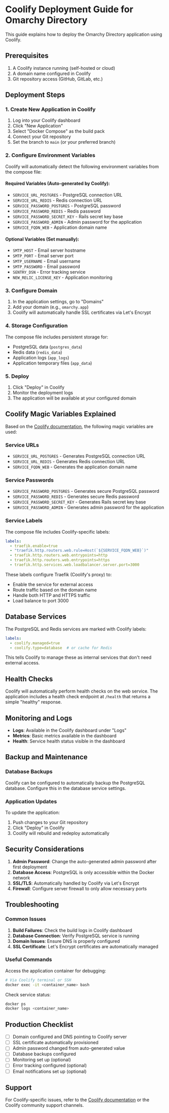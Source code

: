 # Coolify Deployment Guide for Omarchy Directory

This guide explains how to deploy the Omarchy Directory application using Coolify.

## Prerequisites

1. A Coolify instance running (self-hosted or cloud)
2. A domain name configured in Coolify
3. Git repository access (GitHub, GitLab, etc.)

## Deployment Steps

### 1. Create New Application in Coolify

1. Log into your Coolify dashboard
2. Click "New Application"
3. Select "Docker Compose" as the build pack
4. Connect your Git repository
5. Set the branch to `main` (or your preferred branch)

### 2. Configure Environment Variables

Coolify will automatically detect the following environment variables from the compose file:

#### Required Variables (Auto-generated by Coolify):
- `SERVICE_URL_POSTGRES` - PostgreSQL connection URL
- `SERVICE_URL_REDIS` - Redis connection URL  
- `SERVICE_PASSWORD_POSTGRES` - PostgreSQL password
- `SERVICE_PASSWORD_REDIS` - Redis password
- `SERVICE_PASSWORD_SECRET_KEY` - Rails secret key base
- `SERVICE_PASSWORD_ADMIN` - Admin password for the application
- `SERVICE_FQDN_WEB` - Application domain name

#### Optional Variables (Set manually):
- `SMTP_HOST` - Email server hostname
- `SMTP_PORT` - Email server port
- `SMTP_USERNAME` - Email username
- `SMTP_PASSWORD` - Email password
- `SENTRY_DSN` - Error tracking service
- `NEW_RELIC_LICENSE_KEY` - Application monitoring

### 3. Configure Domain

1. In the application settings, go to "Domains"
2. Add your domain (e.g., `omarchy.app`)
3. Coolify will automatically handle SSL certificates via Let's Encrypt

### 4. Storage Configuration

The compose file includes persistent storage for:
- PostgreSQL data (`postgres_data`)
- Redis data (`redis_data`) 
- Application logs (`app_logs`)
- Application temporary files (`app_data`)

### 5. Deploy

1. Click "Deploy" in Coolify
2. Monitor the deployment logs
3. The application will be available at your configured domain

## Coolify Magic Variables Explained

Based on the [Coolify documentation](https://coolify.io/docs/knowledge-base/docker/compose), the following magic variables are used:

### Service URLs
- `SERVICE_URL_POSTGRES` - Generates PostgreSQL connection URL
- `SERVICE_URL_REDIS` - Generates Redis connection URL
- `SERVICE_FQDN_WEB` - Generates the application domain name

### Service Passwords
- `SERVICE_PASSWORD_POSTGRES` - Generates secure PostgreSQL password
- `SERVICE_PASSWORD_REDIS` - Generates secure Redis password
- `SERVICE_PASSWORD_SECRET_KEY` - Generates Rails secret key base
- `SERVICE_PASSWORD_ADMIN` - Generates admin password for the application

### Service Labels

The compose file includes Coolify-specific labels:

```yaml
labels:
  - traefik.enable=true
  - "traefik.http.routers.web.rule=Host(`${SERVICE_FQDN_WEB}`)"
  - traefik.http.routers.web.entrypoints=http
  - traefik.http.routers.web.entrypoints=https
  - traefik.http.services.web.loadbalancer.server.port=3000
```

These labels configure Traefik (Coolify's proxy) to:
- Enable the service for external access
- Route traffic based on the domain name
- Handle both HTTP and HTTPS traffic
- Load balance to port 3000

## Database Services

The PostgreSQL and Redis services are marked with Coolify labels:

```yaml
labels:
  - coolify.managed=true
  - coolify.type=database  # or cache for Redis
```

This tells Coolify to manage these as internal services that don't need external access.

## Health Checks

Coolify will automatically perform health checks on the web service. The application includes a health check endpoint at `/health` that returns a simple "healthy" response.

## Monitoring and Logs

- **Logs**: Available in the Coolify dashboard under "Logs"
- **Metrics**: Basic metrics available in the dashboard
- **Health**: Service health status visible in the dashboard

## Backup and Maintenance

### Database Backups
Coolify can be configured to automatically backup the PostgreSQL database. Configure this in the database service settings.

### Application Updates
To update the application:
1. Push changes to your Git repository
2. Click "Deploy" in Coolify
3. Coolify will rebuild and redeploy automatically

## Security Considerations

1. **Admin Password**: Change the auto-generated admin password after first deployment
2. **Database Access**: PostgreSQL is only accessible within the Docker network
3. **SSL/TLS**: Automatically handled by Coolify via Let's Encrypt
4. **Firewall**: Configure server firewall to only allow necessary ports

## Troubleshooting

### Common Issues

1. **Build Failures**: Check the build logs in Coolify dashboard
2. **Database Connection**: Verify PostgreSQL service is running
3. **Domain Issues**: Ensure DNS is properly configured
4. **SSL Certificate**: Let's Encrypt certificates are automatically managed

### Useful Commands

Access the application container for debugging:
```bash
# Via Coolify terminal or SSH
docker exec -it <container_name> bash
```

Check service status:
```bash
docker ps
docker logs <container_name>
```

## Production Checklist

- [ ] Domain configured and DNS pointing to Coolify server
- [ ] SSL certificate automatically provisioned
- [ ] Admin password changed from auto-generated value
- [ ] Database backups configured
- [ ] Monitoring set up (optional)
- [ ] Error tracking configured (optional)
- [ ] Email notifications set up (optional)

## Support

For Coolify-specific issues, refer to the [Coolify documentation](https://coolify.io/docs/knowledge-base/docker/compose) or the Coolify community support channels.


